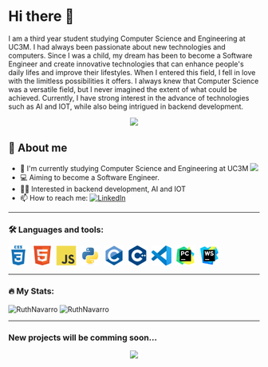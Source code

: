 
# Hi there 👋

<!--
**RuthNavarroCarrasco/RuthNavarroCarrasco** is a ✨ _special_ ✨ repository because its `README.md` (this file) appears on your GitHub profile.

Here are some ideas to get you started:

- 🔭 I’m currently working on ...
- 🌱 I’m currently learning ...
- 👯 I’m looking to collaborate on ...
- 🤔 I’m looking for help with ...
- 💬 Ask me about ...
- 📫 How to reach me: ...
- 😄 Pronouns: ...
- ⚡ Fun fact: ...
-->

I am a third year student studying Computer Science and Engineering at UC3M. I had always been passionate about new technologies and computers. Since I was a child, my dream has been to become a Software Engineer and create innovative technologies that can enhance people's daily lifes and improve their lifestyles. When I entered this field, I fell in love with the limitless possibilities it offers. I always knew that Computer Science was a versatile field, but I never imagined the extent of what could be achieved. Currently, I have strong interest in the advance of technologies such as AI and IOT, while also being intrigued in backend development. 

<div id="header" align="center">
  <img src="https://media1.giphy.com/media/v1.Y2lkPTc5MGI3NjExNzJlMmUyYmIyNDE1NzMwYjkzMzJkODA2OGZkMzA4NjE3NWJhY2ZmNSZlcD12MV9pbnRlcm5hbF9naWZzX2dpZklkJmN0PWc/TdfyKrN7HGTIY/giphy.gif" width="300"/>
</div>

## 🌱 About me
- :green_book: I'm currently studying Computer Science and Engineering at UC3M <img src="https://media.giphy.com/media/WUlplcMpOCEmTGBtBW/giphy.gif" width="30">
- :computer: Aiming to become a Software Engineer.
- :woman_technologist: Interested in backend development, AI and IOT
- 📫 How to reach me: 
<a href="https://www.linkedin.com/in/ruth-navarro-carrasco/" target="_blank">[![LinkedIn](https://img.shields.io/badge/-LinkedIn-0077B5?logo=linkedin&logoColor=white&style=flat-square)](https://www.linkedin.com/in/ruth-navarro-carrasco/)</a>

---
### :hammer_and_wrench: Languages and tools:
<div>
  
 
  <img src="https://github.com/devicons/devicon/blob/master/icons/css3/css3-plain-wordmark.svg"  title="CSS3" alt="CSS" width="40" height="40"/>&nbsp;
  <img src="https://github.com/devicons/devicon/blob/master/icons/html5/html5-original.svg" title="HTML5" alt="HTML" width="40" height="40"/>&nbsp;
  <img src="https://github.com/devicons/devicon/blob/master/icons/javascript/javascript-original.svg" title="JavaScript" alt="JavaScript" width="40" height="40"/>&nbsp;
   <img src="https://github.com/devicons/devicon/blob/master/icons/python/python-original.svg" title="Python" alt="Python" width="40" height="40"/>&nbsp;
 <img src="https://github.com/devicons/devicon/blob/master/icons/c/c-original.svg" title="C" alt="C" width="40" height="40"/>&nbsp;
 <img src="https://github.com/devicons/devicon/blob/master/icons/cplusplus/cplusplus-plain.svg" title="Cpp" alt="cpp" width="40" height="40"/>&nbsp;
 <img src="https://github.com/devicons/devicon/blob/master/icons/vscode/vscode-original.svg" title="vscode" alt="vscode" width="40" height="40"/>&nbsp;
  <img src="https://github.com/devicons/devicon/blob/master/icons/pycharm/pycharm-original.svg" title="pycharm" alt="pycharm" width="40" height="40"/>&nbsp;
  <img src="https://github.com/devicons/devicon/blob/master/icons/webstorm/webstorm-original.svg" title="webstorm" alt="webstorm" width="40" height="40"/>
 </div>
 

---
### :fire: My Stats:

  <img align="center" src="https://github-readme-stats.vercel.app/api/top-langs?username=RuthNavarroCarrasco&show_icons=true&locale=en&layout=compact" alt="RuthNavarro" />
  <img align="center" src="http://github-readme-streak-stats.herokuapp.com?user=RuthNavarroCarrasco&theme=transparent)](https://git.io/streak-stats" alt="RuthNavarro" />


<!--<img align="center" src="https://github-readme-stats.vercel.app/api?username=RuthNavarroCarrasco&show_icons=true&locale=en" alt="RuthNavarroCarrasco" />-->

---
### New projects will be comming soon...
<div id="header" align="center">
  <img src="https://media.giphy.com/media/v1.Y2lkPTc5MGI3NjExYTU4YzZmNThlMjI1NzVmOTNkNDJjMGRkMDcyYmNlMzFjM2Q3NmY5MSZjdD1n/Ho8klqe5oPLa8g6BNe/giphy.gif" width="300"/>
</div>


